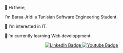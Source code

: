  
👋 Hi there,

I’m Baraa Jridi a Tunisian Software Engineering Student. 

👀 I’m interested in IT. 

🌱I’m currently learning Web developpment.


 
<div id="badges" align="center">
  <a href="https://www.linkedin.com/in/baraa-jridi-b5b261198/">
    <img src="https://img.shields.io/badge/LinkedIn-blue?style=for-the-badge&logo=linkedin&logoColor=white" alt="LinkedIn Badge"/>
  </a>
 <a href="https://mail.google.com/mail/u/1/?view=cm&fs=1&to=jeridibaraa@gmail.com&tf=1">
    <img src="https://img.shields.io/badge/Gmail-red?style=for-the-badge&logo=youtube&logoColor=white" alt="Youtube Badge"/>
 </a>
 
</div>
 
 
<!--
**baraaj/baraaj** is a ✨ _special_ ✨ repository because its `README.md` (this file) appears on your GitHub profile.

Here are some ideas to get you started:

- 🔭 I’m currently working on ...
- 🌱 I’m currently learning ...
- 👯 I’m looking to collaborate on ...
- 🤔 I’m looking for help with ...
- 💬 Ask me about ...
- 📫 How to reach me: ...
- 😄 Pronouns: ...
- ⚡ Fun fact: ...
-->
